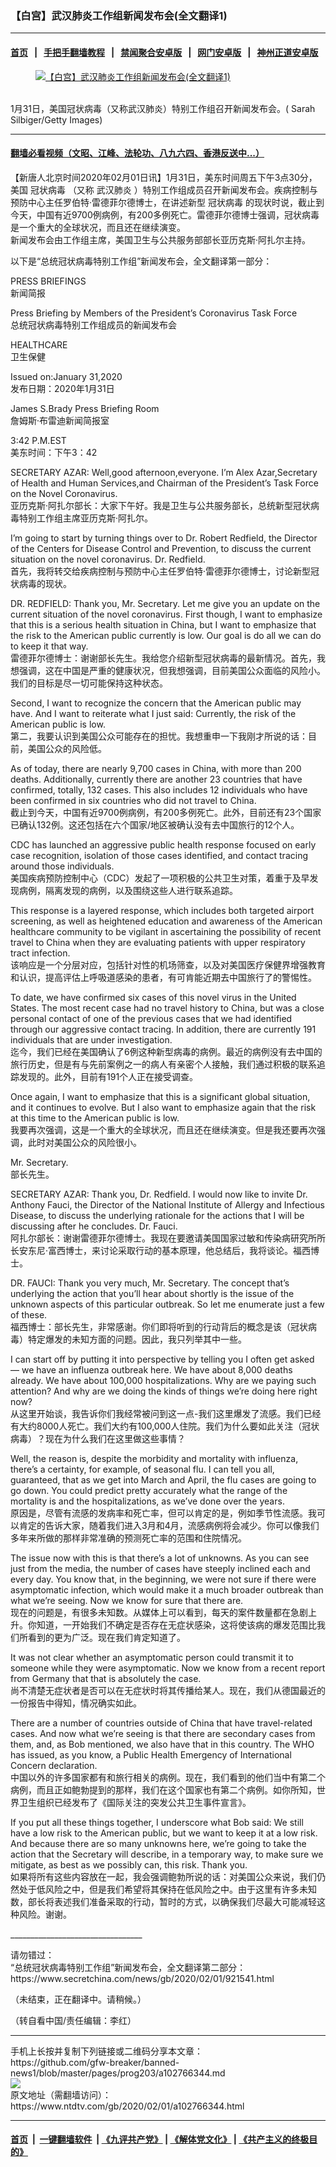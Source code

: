 ### 【白宫】武汉肺炎工作组新闻发布会(全文翻译1)
------------------------

#### [首页](https://github.com/gfw-breaker/banned-news1/blob/master/README.md) &nbsp;&nbsp;|&nbsp;&nbsp; [手把手翻墙教程](https://github.com/gfw-breaker/guides/wiki) &nbsp;&nbsp;|&nbsp;&nbsp; [禁闻聚合安卓版](https://github.com/gfw-breaker/bn-android) &nbsp;&nbsp;|&nbsp;&nbsp; [网门安卓版](https://github.com/oGate2/oGate) &nbsp;&nbsp;|&nbsp;&nbsp; [神州正道安卓版](https://github.com/SzzdOgate/update) 



<div><div class="featured_image">
 <a href="https://i.ntdtv.com/assets/uploads/2020/02/GettyImages-1197857375.jpg" target="_blank">
  <figure>
   <img alt="【白宫】武汉肺炎工作组新闻发布会(全文翻译1)" src="https://i.ntdtv.com/assets/uploads/2020/02/GettyImages-1197857375-800x450.jpg"/>
  </figure><br/>
 </a>
 <span class="caption">
  1月31日，美国冠状病毒（又称武汉肺炎）特别工作组召开新闻发布会。( Sarah Silbiger/Getty Images)
 </span>
</div>
</div><hr/>

#### [翻墙必看视频（文昭、江峰、法轮功、八九六四、香港反送中...）](https://github.com/gfw-breaker/banned-news1/blob/master/pages/link3.md)

<div><div class="post_content" itemprop="articleBody">
 <p>
  【新唐人北京时间2020年02月01日讯】1月31日，美东时间周五下午3点30分，美国
  <ok href="https://www.ntdtv.com/gb/冠状病毒.htm">
   冠状病毒
  </ok>
  （又称
  <ok href="https://www.ntdtv.com/gb/武汉肺炎.htm">
   武汉肺炎
  </ok>
  ）特别工作组成员召开新闻发布会。疾病控制与预防中心主任罗伯特·雷德菲尔德博士，在讲述新型
  <ok href="https://www.ntdtv.com/gb/冠状病毒.htm">
   冠状病毒
  </ok>
  的现状时说，截止到今天，中国有近9700例病例，有200多例死亡。雷德菲尔德博士强调，冠状病毒是一个重大的全球状况，而且还在继续演变。
  <br/>
  新闻发布会由工作组主席，美国卫生与公共服务部部长亚历克斯·阿扎尔主持。
 </p>
 <p>
  以下是“总统冠状病毒特别工作组”新闻发布会，全文翻译第一部分：
 </p>
 <p>
  PRESS BRIEFINGS
  <br/>
  新闻简报
 </p>
 <p>
  Press Briefing by Members of the President’s Coronavirus Task Force
  <br/>
  总统冠状病毒特别工作组成员的新闻发布会
 </p>
 <p>
  HEALTHCARE
  <br/>
  卫生保健
 </p>
 <p>
  Issued on:January 31,2020
  <br/>
  发布日期：2020年1月31日
 </p>
 <p>
  James S.Brady Press Briefing Room
  <br/>
  詹姆斯·布雷迪新闻简报室
 </p>
 <p>
  3:42 P.M.EST
  <br/>
  美东时间：下午3：42
 </p>
 <p>
  SECRETARY AZAR: Well,good afternoon,everyone. I’m Alex Azar,Secretary of Health and Human Services,and Chairman of the President’s Task Force on the Novel Coronavirus.
  <br/>
  亚历克斯·阿扎尔部长：大家下午好。我是卫生与公共服务部长，总统新型冠状病毒特别工作组主席亚历克斯·阿扎尔。
 </p>
 <p>
  I’m going to start by turning things over to Dr. Robert Redfield, the Director of the Centers for Disease Control and Prevention, to discuss the current situation on the novel coronavirus.  Dr. Redfield.
  <br/>
  首先，我将转交给疾病控制与预防中心主任罗伯特·雷德菲尔德博士，讨论新型冠状病毒的现状。
 </p>
 <p>
  DR. REDFIELD:  Thank you, Mr. Secretary.  Let me give you an update on the current situation of the novel coronavirus.  First though, I want to emphasize that this is a serious health situation in China, but I want to emphasize that the risk to the American public currently is low.  Our goal is do all we can do to keep it that way.
  <br/>
  雷德菲尔德博士：谢谢部长先生。我给您介绍新型冠状病毒的最新情况。首先，我想强调，这在中国是严重的健康状况，但我想强调，目前美国公众面临的风险小。我们的目标是尽一切可能保持这种状态。
 </p>
 <p>
  Second, I want to recognize the concern that the American public may have.  And I want to reiterate what I just said: Currently, the risk of the American public is low.
  <br/>
  第二，我要认识到美国公众可能存在的担忧。我想重申一下我刚才所说的话：目前，美国公众的风险低。
 </p>
 <p>
  As of today, there are nearly 9,700 cases in China, with more than 200 deaths.  Additionally, currently there are another 23 countries that have confirmed, totally, 132 cases.  This also includes 12 individuals who have been confirmed in six countries who did not travel to China.
  <br/>
  截止到今天，中国有近9700例病例，有200多例死亡。此外，目前还有23个国家已确认132例。这还包括在六个国家/地区被确认没有去中国旅行的12个人。
 </p>
 <p>
  CDC has launched an aggressive public health response focused on early case recognition, isolation of those cases identified, and contact tracing around those individuals.
  <br/>
  美国疾病预防控制中心（CDC）发起了一项积极的公共卫生对策，着重于及早发现病例，隔离发现的病例，以及围绕这些人进行联系追踪。
 </p>
 <p>
  This response is a layered response, which includes both targeted airport screening, as well as heightened education and awareness of the American healthcare community to be vigilant in ascertaining the possibility of recent travel to China when they are evaluating patients with upper respiratory tract infection.
  <br/>
  该响应是一个分层对应，包括针对性的机场筛查，以及对美国医疗保健界增强教育和认识，提高评估上呼吸道感染的患者，有可肯能近期去中国旅行了的警惕性。
 </p>
 <p>
  To date, we have confirmed six cases of this novel virus in the United States.  The most recent case had no travel history to China, but was a close personal contact of one of the previous cases that we had identified through our aggressive contact tracing.  In addition, there are currently 191 individuals that are under investigation.
  <br/>
  迄今，我们已经在美国确认了6例这种新型病毒的病例。最近的病例没有去中国的旅行历史，但是有与先前案例之一的病人有亲密个人接触，我们通过积极的联系追踪发现的。此外，目前有191个人正在接受调查。
 </p>
 <p>
  Once again, I want to emphasize that this is a significant global situation, and it continues to evolve.  But I also want to emphasize again that the risk at this time to the American public is low.
  <br/>
  我要再次强调，这是一个重大的全球状况，而且还在继续演变。但是我还要再次强调，此时对美国公众的风险很小。
 </p>
 <p>
  Mr. Secretary.
  <br/>
  部长先生。
 </p>
 <p>
  SECRETARY AZAR:  Thank you, Dr. Redfield.  I would now like to invite Dr. Anthony Fauci, the Director of the National Institute of Allergy and Infectious Disease, to discuss the underlying rationale for the actions that I will be discussing after he concludes.  Dr. Fauci.
  <br/>
  阿扎尔部长：谢谢雷德菲尔德博士。我现在要邀请美国国家过敏和传染病研究所所长安东尼·富西博士，来讨论采取行动的基本原理，他总结后，我将谈论。福西博士。
 </p>
 <p>
  DR. FAUCI:  Thank you very much, Mr. Secretary.  The concept that’s underlying the action that you’ll hear about shortly is the issue of the unknown aspects of this particular outbreak.  So let me enumerate just a few of these.
  <br/>
  福西博士：部长先生，非常感谢。你们即将听到的行动背后的概念是该（冠状病毒）特定爆发的未知方面的问题。因此，我只列举其中一些。
 </p>
 <p>
  I can start off by putting it into perspective by telling you I often get asked — we have an influenza outbreak here.  We have about 8,000 deaths already.  We have about 100,000 hospitalizations.  Why are we paying such attention?  And why are we doing the kinds of things we’re doing here right now?
  <br/>
  从这里开始谈，我告诉你们我经常被问到这一点-我们这里爆发了流感。我们已经有大约8000人死亡。我们大约有100,000人住院。我们为什么要如此关注（冠状病毒）？现在为什么我们在这里做这些事情？
 </p>
 <p>
  Well, the reason is, despite the morbidity and mortality with influenza, there’s a certainty, for example, of seasonal flu.  I can tell you all, guaranteed, that as we get into March and April, the flu cases are going to go down.  You could predict pretty accurately what the range of the mortality is and the hospitalizations, as we’ve done over the years.
  <br/>
  原因是，尽管有流感的发病率和死亡率，但可以肯定的是，例如季节性流感。我可以肯定的告诉大家，随着我们进入3月和4月，流感病例将会减少。你可以像我们多年来所做的那样非常准确的预测死亡率的范围和住院情况。
 </p>
 <p>
  The issue now with this is that there’s a lot of unknowns. As you can see just from the media, the number of cases have steeply inclined each and every day.  You know that, in the beginning, we were not sure if there were asymptomatic infection, which would make it a much broader outbreak than what we’re seeing.  Now we know for sure that there are.
  <br/>
  现在的问题是，有很多未知数。从媒体上可以看到，每天的案件数量都在急剧上升。你知道，一开始我们不确定是否存在无症状感染，这将使该病的爆发范围比我们所看到的更为广泛。现在我们肯定知道了。
 </p>
 <p>
  It was not clear whether an asymptomatic person could transmit it to someone while they were asymptomatic.  Now we know from a recent report from Germany that that is absolutely the case.
  <br/>
  尚不清楚无症状者是否可以在无症状时将其传播给某人。现在，我们从德国最近的一份报告中得知，情况确实如此。
 </p>
 <p>
  There are a number of countries outside of China that have travel-related cases.  And now what we’re seeing is that there are secondary cases from them, and, as Bob mentioned, we also have that in this country.  The WHO has issued, as you know, a Public Health Emergency of International Concern declaration.
  <br/>
  中国以外的许多国家都有和旅行相关的病例。现在，我们看到的他们当中有第二个病例，而且正如鲍勃提到的那样，我们在这个国家也有第二个病例。如你所知，世界卫生组织已经发布了《国际关注的突发公共卫生事件宣言》。
 </p>
 <p>
  If you put all these things together, I underscore what Bob said: We still have a low risk to the American public, but we want to keep it at a low risk.  And because there are so many unknowns here, we’re going to take the action that the Secretary will describe, in a temporary way, to make sure we mitigate, as best as we possibly can, this risk.  Thank you.
  <br/>
  如果将所有这些内容放在一起，我会强调鲍勃所说的话：对美国公众来说，我们仍然处于低风险之中，但是我们希望将其保持在低风险之中。由于这里有许多未知数，部长将表述我们准备采取的行动，暂时的方式，以确保我们尽最大可能减轻这种风险。谢谢。
 </p>
 <p>
  _________________________________
 </p>
 <p>
  请勿错过：
  <br/>
  “总统冠状病毒特别工作组”新闻发布会，全文翻译第二部分：
  <br/>
  https://www.secretchina.com/news/gb/2020/02/01/921541.html
 </p>
 <p>
  （未结束，正在翻译中。请稍候。）
 </p>
 <p>
  （转自看中国/责任编辑：李红）
 </p>
 <div class="single_ad">
 </div>
</div>
</div>
<hr/>
手机上长按并复制下列链接或二维码分享本文章：<br/>
https://github.com/gfw-breaker/banned-news1/blob/master/pages/prog203/a102766344.md <br/>
<a href='https://github.com/gfw-breaker/banned-news1/blob/master/pages/prog203/a102766344.md'><img src='https://github.com/gfw-breaker/banned-news1/blob/master/pages/prog203/a102766344.md.png'/></a> <br/>
原文地址（需翻墙访问）：https://www.ntdtv.com/gb/2020/02/01/a102766344.html


------------------------
#### [首页](https://github.com/gfw-breaker/banned-news1/blob/master/README.md) &nbsp;|&nbsp; [一键翻墙软件](https://github.com/gfw-breaker/nogfw/blob/master/README.md) &nbsp;| [《九评共产党》](https://github.com/gfw-breaker/9ping.md/blob/master/README.md#九评之一评共产党是什么) | [《解体党文化》](https://github.com/gfw-breaker/jtdwh.md/blob/master/README.md) | [《共产主义的终极目的》](https://github.com/gfw-breaker/gczydzjmd.md/blob/master/README.md)


<img src='http://gfw-breaker.win/banned-news/pages/prog203/a102766344.md' width='0px' height='0px'/>